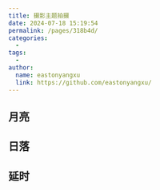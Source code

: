 ```yaml
---
title: 摄影主题拍摄
date: 2024-07-18 15:19:54
permalink: /pages/318b4d/
categories:
  - 
tags:
  - 
author: 
  name: eastonyangxu
  link: https://github.com/eastonyangxu/
---
```


## 月亮


## 日落


## 延时

